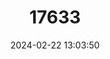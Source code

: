 ---
title: "17633"
category: "Plethodon ouachitae"
draft: false
date: 2024-02-22 13:03:50
languages:
  English: ["Rich Mountain Salamander"]
---